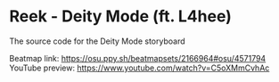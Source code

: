 # Reek - Deity Mode (ft. L4hee)

The source code for the Deity Mode storyboard

Beatmap link: https://osu.ppy.sh/beatmapsets/2166964#osu/4571794
YouTube preview: https://www.youtube.com/watch?v=C5oXMmCvhAc
